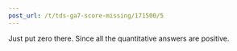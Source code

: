 ```yaml
---
post_url: /t/tds-ga7-score-missing/171500/5
---
```

Just put zero there. Since all the quantitative answers are positive.